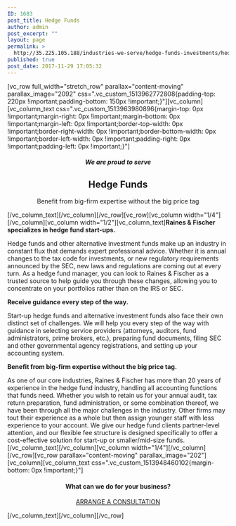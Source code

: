 ```yaml
---
ID: 1683
post_title: Hedge Funds
author: admin
post_excerpt: ""
layout: page
permalink: >
  http://35.225.105.188/industries-we-serve/hedge-funds-investments/hedge-funds/
published: true
post_date: 2017-11-29 17:05:32
---
```

[vc_row full_width="stretch_row" parallax="content-moving" parallax_image="2092" css=".vc_custom_1513962772808{padding-top: 220px !important;padding-bottom: 150px !important;}"][vc_column][vc_column_text css=".vc_custom_1513963980896{margin-top: 0px !important;margin-right: 0px !important;margin-bottom: 0px !important;margin-left: 0px !important;border-top-width: 0px !important;border-right-width: 0px !important;border-bottom-width: 0px !important;border-left-width: 0px !important;padding-right: 0px !important;padding-left: 0px !important;}"]
<h5 style="text-align: center;">We are proud to serve</h5>
<h2 style="text-align: center;">Hedge Funds</h2>
<p style="text-align: center;">Benefit from big-firm expertise without the big price tag</p>
[/vc_column_text][/vc_column][/vc_row][vc_row][vc_column width="1/4"][/vc_column][vc_column width="1/2"][vc_column_text]<strong>Raines &amp; Fischer specializes in hedge fund start-ups.</strong>

Hedge funds and other alternative investment funds make up an industry in constant flux that demands expert professional advice. Whether it is annual changes to the tax code for investments, or new regulatory requirements announced by the SEC, new laws and regulations are coming out at every turn. As a hedge fund manager, you can look to Raines &amp; Fischer as a trusted source to help guide you through these changes, allowing you to concentrate on your portfolios rather than on the IRS or SEC.

<strong>Receive guidance every step of the way.</strong>

Start-up hedge funds and alternative investment funds also face their own distinct set of challenges. We will help you every step of the way with guidance in selecting service providers (attorneys, auditors, fund administrators, prime brokers, etc.), preparing fund documents, filing SEC and other governmental agency registrations, and setting up your accounting system.

<strong>Benefit from big-firm expertise without the big price tag.</strong>

As one of our core industries, Raines &amp; Fischer has more than 20 years of experience in the hedge fund industry, handling all accounting functions that funds need. Whether you wish to retain us for your annual audit, tax return preparation, fund administration, or some combination thereof, we have been through all the major challenges in the industry. Other firms may tout their experience as a whole but then assign younger staff with less experience to your account. We give our hedge fund clients partner-level attention, and our flexible fee structure is designed specifically to offer a cost-effective solution for start-up or smaller/mid-size funds.[/vc_column_text][/vc_column][vc_column width="1/4"][/vc_column][/vc_row][vc_row parallax="content-moving" parallax_image="202"][vc_column][vc_column_text css=".vc_custom_1513948460102{margin-bottom: 0px !important;}"]
<h4 style="text-align: center;">What can we do for your business?</h4>
<p style="text-align: center;"><a class="btn btn--primary" href="/contact/"><span class="btn__text">ARRANGE A CONSULTATION</span></a></p>
[/vc_column_text][/vc_column][/vc_row]